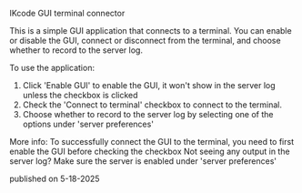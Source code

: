 IKcode GUI terminal connector

This is a simple GUI application that connects to a terminal.
You can enable or disable the GUI, connect or disconnect from the terminal, and choose whether to record to the server log.
 
To use the application:
1. Click 'Enable GUI' to enable the GUI, it won't show in the server log unless the checkbox is clicked
2. Check the 'Connect to terminal' checkbox to connect to the terminal.
3. Choose whether to record to the server log by selecting one of the options under 'server preferences'
 
More info:
To successfully connect the GUI to the terminal, you need to first enable the GUI before checking the checkbox
Not seeing any output in the server log? Make sure the server is enabled under 'server preferences'

published on 5-18-2025